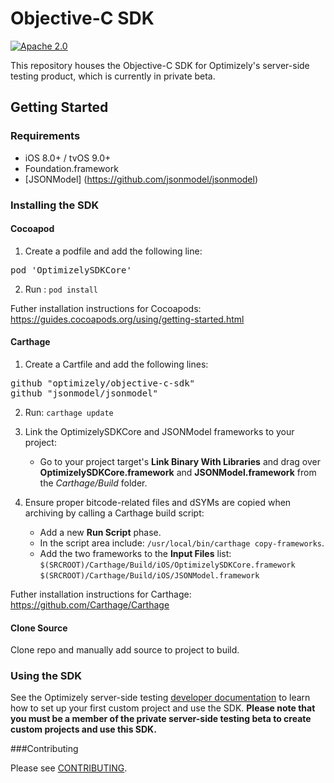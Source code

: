 # Objective-C SDK
[![Apache 2.0](https://img.shields.io/github/license/nebula-plugins/gradle-extra-configurations-plugin.svg)](http://www.apache.org/licenses/LICENSE-2.0)

This repository houses the Objective-C SDK for Optimizely's server-side testing product, which is currently in private beta.

## Getting Started

### Requirements
* iOS 8.0+ / tvOS 9.0+
* Foundation.framework
* [JSONModel] (https://github.com/jsonmodel/jsonmodel)

### Installing the SDK

#### Cocoapod 
1. Create a podfile and add the following line:
<pre>pod 'OptimizelySDKCore'</pre>

2. Run : ``` pod install ```

Futher installation instructions for Cocoapods: https://guides.cocoapods.org/using/getting-started.html

#### Carthage
1. Create a Cartfile and add the following lines:
<pre>github "optimizely/objective-c-sdk"
github "jsonmodel/jsonmodel"</pre>

2. Run: ``` carthage update ```

3. Link the OptimizelySDKCore and JSONModel frameworks to your project:
      - Go to your project target's **Link Binary With Libraries** and drag over **OptimizelySDKCore.framework** and **JSONModel.framework** from the _Carthage/Build_ folder. 
      
4. Ensure proper bitcode-related files and dSYMs are copied when archiving by calling a Carthage build script:
      - Add a new **Run Script** phase. 
      - In the script area include: 
        ```/usr/local/bin/carthage copy-frameworks```. 
      - Add the two frameworks to the **Input Files** list:
        ```$(SRCROOT)/Carthage/Build/iOS/OptimizelySDKCore.framework```
        ```$(SRCROOT)/Carthage/Build/iOS/JSONModel.framework```

Futher installation instructions for Carthage: https://github.com/Carthage/Carthage

#### Clone Source
Clone repo and manually add source to project to build. 

### Using the SDK

See the Optimizely server-side testing [developer documentation](http://developers.optimizely.com/server/reference/index) to learn how to set
up your first custom project and use the SDK. **Please note that you must be a member of the private server-side testing beta to create custom
projects and use this SDK.**

###Contributing

Please see [CONTRIBUTING](CONTRIBUTING.md).

